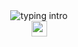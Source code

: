 <div align="center">

<img src="https://readme-typing-svg.demolab.com?font=Fira+Mono&weight=700&duration=3000&pause=1000&color=4FFFA2&center=true&vCenter=true&multiline=true&repeat=true&width=700&height=60&lines=Hi+there" alt="typing intro"/>

</div>

<div align="center">

<img src="https://media.giphy.com/media/hvRJCLFzcasrR4ia7z/giphy.gif" width="25" />

</div>
